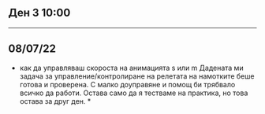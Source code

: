 ##             Ден 3 10:00
------------------------------------------
##              08/07/22 
- как да управляваш скороста на анимацията 
  s или m
 Дадената ми задача за управление/контролиране
 на релетата на намотките беше готова и проверена.
 С малко доуправяне и помощ би трябвало всичко да 
 работи. Остава само да я тестваме на практика,
 но това остава за друг ден. *
